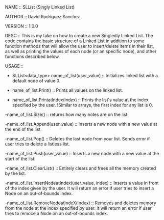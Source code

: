 NAME :: SLList (Singly Linked List)

AUTHOR :: David Rodriguez Sanchez

VERSION :: 1.0.0

DESC :: This is my take on how to create a new Singledly Linked List. 
The code contains the basic structure of a Linked List in addition to some function methods
that will allow the user to insert/delete items in their list, as well as printing the values
of each node (or an specific node), and other functions described below.


USAGE :: 

- SLList<data_type> name_of_list(user_value) :: Initializes linked list with a default node of value 0.

- name_of_list.Print() :: Prints all values on the linked list.

- name_of_list.PrintatIndex(index) :: Prints the list's value at the index specified by the user.
!Similar to arrays, the first index for any list is 0.

-name_of_list.Size() :: returns how many notes are on the list.

-name_of_list.Append(user_value) :: Inserts a new node with a new value at the end of the list.

-name_of_list.Pop() :: Deletes the last node from your list. 
Sends error if user tries to delete a listless list.

-name_of_list.Push(user_value) :: Inserts a new node with a new value at the start of the list.

-name_of_list.ClearList() :: Entirely clears and frees all the memory created by the list.

-name_of_list.InsertNodeatIndex(user_value, <int>index) :: Inserts a value in front of the index
given by the user. It will return an error if user tries to insert a Node on an out-of-bounds index.

-name_of_list.RemoveNodeatIndeX(<int>index) :: Removes and deletes memory from the node at the index specified by user.
It will return an error if user tries to remoce a Node on an out-of-bounds index.
